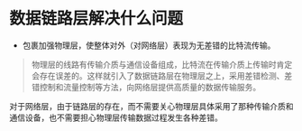 # 数据链路层解决什么问题
* 包裹加强物理层，使整体对外（对网络层）表现为无差错的比特流传输。
>物理层的线路有传输介质与通信设备组成，比特流在传输介质上传输时肯定会存在误差的。这样就引入了数据链路层在物理层之上，采用差错检测、差错控制和流量控制等方法，向网络层提供高质量的数据传输服务。

对于网络层，由于链路层的存在，而不需要关心物理层具体采用了那种传输介质和通信设备，也不需要担心物理层传输数据过程发生各种差错。